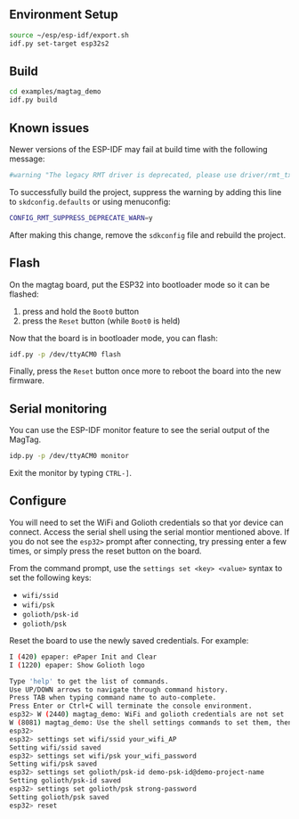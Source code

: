 ## Environment Setup

```sh
source ~/esp/esp-idf/export.sh
idf.py set-target esp32s2
```

## Build

```sh
cd examples/magtag_demo
idf.py build
```

## Known issues

Newer versions of the ESP-IDF may fail at build time with the following message:

```sh
#warning "The legacy RMT driver is deprecated, please use driver/rmt_tx.h and/or driver/rmt_rx.h" [-Werror=cpp]
```

To successfully build the project, suppress the warning by adding this line to
`skdconfig.defaults` or using menuconfig:

```sh
CONFIG_RMT_SUPPRESS_DEPRECATE_WARN=y
```

After making this change, remove the `sdkconfig` file and rebuild the project.

## Flash

On the magtag board, put the ESP32 into bootloader mode so it can
be flashed:

1. press and hold the `Boot0` button
2. press the `Reset` button (while `Boot0` is held)

Now that the board is in bootloader mode, you can flash:

```sh
idf.py -p /dev/ttyACM0 flash
```

Finally, press the `Reset` button once more to reboot
the board into the new firmware.

## Serial monitoring

You can use the ESP-IDF monitor feature to see the serial output of the MagTag.

```sh
idp.py -p /dev/ttyACM0 monitor
```

Exit the monitor by typing `CTRL-]`.

## Configure

You will need to set the WiFi and Golioth credentials so that yor device can
connect. Access the serial shell using the serial montior mentioned above. If
you do not see the `esp32>` prompt after connecting, try pressing enter a few
times, or simply press the reset button on the board.

From the command prompt, use the `settings set <key> <value>` syntax to set the
following keys:

* `wifi/ssid`
* `wifi/psk`
* `golioth/psk-id`
* `golioth/psk`

Reset the board to use the newly saved credentials. For example:

```sh
I (420) epaper: ePaper Init and Clear
I (1220) epaper: Show Golioth logo

Type 'help' to get the list of commands.
Use UP/DOWN arrows to navigate through command history.
Press TAB when typing command name to auto-complete.
Press Enter or Ctrl+C will terminate the console environment.
esp32> W (2440) magtag_demo: WiFi and golioth credentials are not set
W (8081) magtag_demo: Use the shell settings commands to set them, then restart
esp32>
esp32> settings set wifi/ssid your_wifi_AP
Setting wifi/ssid saved
esp32> settings set wifi/psk your_wifi_password
Setting wifi/psk saved
esp32> settings set golioth/psk-id demo-psk-id@demo-project-name
Setting golioth/psk-id saved
esp32> settings set golioth/psk strong-password
Setting golioth/psk saved
esp32> reset
```

